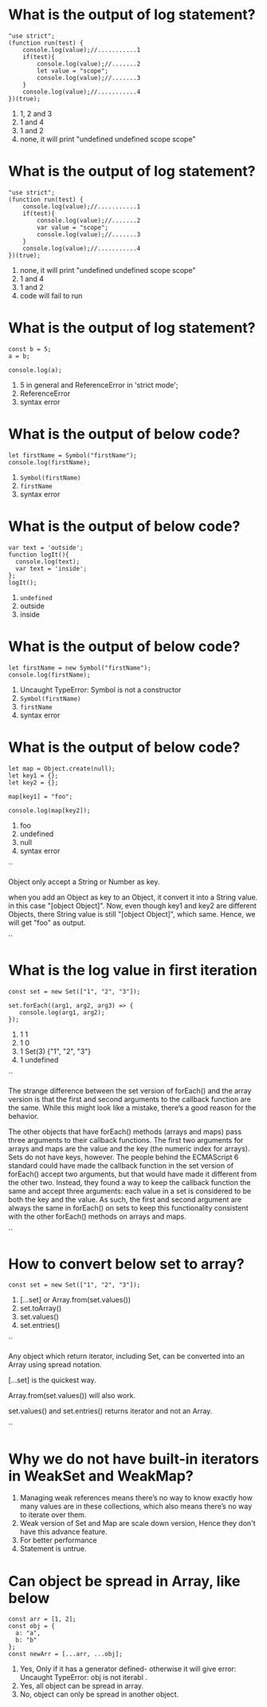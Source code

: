 # What is the output of log statement?

```
"use strict";
(function run(test) {
    console.log(value);//...........1
    if(test){
        console.log(value);//.......2
        let value = "scope";
        console.log(value);//.......3
    }
    console.log(value);//...........4
})(true);
```

1. 1, 2 and 3
0. 1 and 4
0. 1 and 2
0. none, it will print "undefined undefined scope scope"

>>>>

# What is the output of log statement?

```
"use strict";
(function run(test) {
    console.log(value);//...........1
    if(test){
        console.log(value);//.......2
        var value = "scope";
        console.log(value);//.......3
    }
    console.log(value);//...........4
})(true);
```

1. none, it will print "undefined undefined scope scope"
0. 1 and 4
0. 1 and 2
0. code will fail to run

>>>>

# What is the output of log statement?

```
const b = 5;
a = b;

console.log(a);
```

1. 5 in general and ReferenceError in 'strict mode';
0. ReferenceError
0. syntax error

>>>>
# What is the output of below code?

```
let firstName = Symbol("firstName");
console.log(firstName);
```

1. `Symbol(firstName)`
0. `firstName`
0. syntax error

>>>>

# What is the output of below code?

```
var text = 'outside';
function logIt(){
  console.log(text);
  var text = 'inside';
};
logIt();

```

1. `undefined`
0. outside
0. inside

>>>>

# What is the output of below code?

```
let firstName = new Symbol("firstName");
console.log(firstName);
```
1. Uncaught TypeError: Symbol is not a constructor
0. `Symbol(firstName)`
0. `firstName`
0. syntax error

>>>>

# What is the output of below code?

```
let map = Object.create(null);
let key1 = {};
let key2 = {};

map[key1] = "foo";

console.log(map[key2]);
```
1. foo
0. undefined
0. null
0. syntax error

``
<p>Object only accept a String or Number as key.</p>
<p>when you add an Object as key to an Object, it convert it into a String value. in this case "[object Object]". Now, even though key1 and key2 are different Objects, there String value is still "[object Object]", which same.
Hence, we will get "foo" as output.</p>
``

>>>>
# What is the log value in first iteration

```
const set = new Set(["1", "2", "3"]);

set.forEach((arg1, arg2, arg3) => {
   console.log(arg1, arg2);
});
```
1. 1 1
0. 1 0
0. 1 Set(3) {"1", "2", "3"}
0. 1 undefined

``
<p>
The strange difference between the set version of forEach() and the array version is that the first and second arguments to the callback function are the same. While this might look like a mistake, there’s a good reason for the behavior.
</p>
<p>
The other objects that have forEach() methods (arrays and maps) pass three arguments to their callback functions. The first two arguments for arrays and maps are the value and the key (the numeric index for arrays).
Sets do not have keys, however. The people behind the ECMAScript 6 standard could have made the callback function in the set version of forEach() accept two arguments, but that would have made it different from the other two. Instead, they found a way to keep the callback function the same and accept three arguments: each value in a set is considered to be both the key and the value. As such, the first and second argument are always the same in forEach() on sets to keep this functionality consistent with the other
forEach() methods on arrays and maps.
</p>
``

>>>>

# How to convert below set to array?
```
const set = new Set(["1", "2", "3"]);
```

1. [...set] or Array.from(set.values())
0. set.toArray()
0. set.values()
0. set.entries()

``
<p>
Any object which return iterator, including Set, can be converted into an Array using spread notation.
</p>
[...set] is the quickest way.
<p>
Array.from(set.values()) will also work.
</p>
set.values() and set.entries() returns iterator and not an Array.

``
>>>>

# Why we do not have built-in iterators in WeakSet and WeakMap?


1. Managing weak references means there’s no way to know exactly how many values are in these collections, which also means there’s no way to iterate over them.
0. Weak version of Set and Map are scale down version, Hence they don't have this advance feature.
0. For better performance
0. Statement is untrue.

>>>>
# Can object be spread in Array, like below

```
const arr = [1, 2];
const obj = {
  a: "a",
  b: "b"
};
const newArr = [...arr, ...obj];
```


1. Yes, Only if it has a generator defined- otherwise it will give error: Uncaught TypeError: obj is not iterabl .
0. Yes, all object can be spread in array.
0. No, object can only be spread in another object.

>>>>
